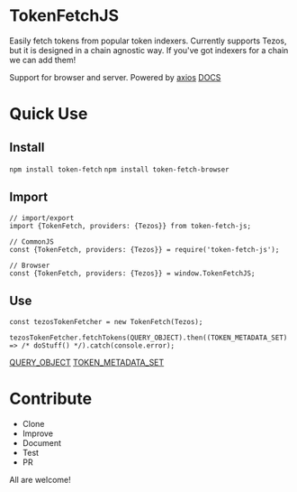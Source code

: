 # TokenFetchJS
Easily fetch tokens from popular token indexers. Currently supports Tezos, but it is designed in a chain agnostic way. If you've got indexers for a chain we can add them!

Support for browser and server.
Powered by [axios](https://github.com/axios/axios)
[DOCS]()

# Quick Use

## Install
`npm install token-fetch`
`npm install token-fetch-browser`

## Import
```
// import/export
import {TokenFetch, providers: {Tezos}} from token-fetch-js;

// CommonJS
const {TokenFetch, providers: {Tezos}} = require('token-fetch-js');

// Browser
const {TokenFetch, providers: {Tezos}} = window.TokenFetchJS;
```

## Use
```
const tezosTokenFetcher = new TokenFetch(Tezos);

tezosTokenFetcher.fetchTokens(QUERY_OBJECT).then((TOKEN_METADATA_SET) => /* doStuff() */).catch(console.error);
```
[QUERY_OBJECT]()
[TOKEN_METADATA_SET]()

# Contribute
- Clone
- Improve
- Document
- Test
- PR

All are welcome!